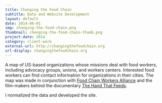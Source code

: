 ```yaml
---
title: Changing the Food Chain
subtitle: Data and Website Development
layout: default
date: 2014-06-01
img: changing-the-food-chain.png
thumbnail: changing-the-food-chain-thumb.png
project-date: 2014
category: client-work
external-url: http://changingthefoodchain.org
url-display: changingthefoodchain.org
---
```


A map of US-based organizations whose missions deal with food workers, including advocacy groups, unions, and workers centers. Interested food workers can find contact information for organizations in their cities. The map was made in conjunction with [Food Chain Workers Alliance](http://foodchainworkers.org/) and the film-makers behind the documentary [The Hand That Feeds](http://thehandthatfeedsfilm.com/).

I normalized the data and developed the site.
